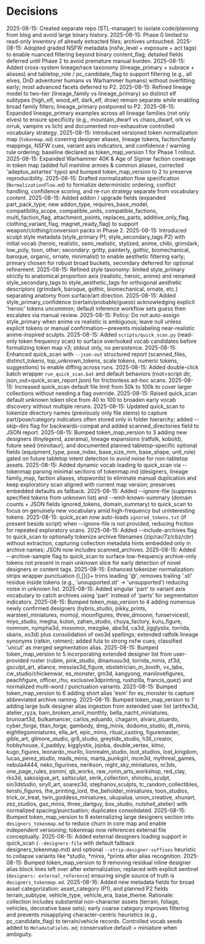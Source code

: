 # Decisions

2025-08-15: Created separate repo (STL-manager) to isolate code/planning from blog and avoid large binary history.
2025-08-15: Phase 0 limited to read-only inventory of already extracted files; archives untouched.
2025-08-15: Adopted graded NSFW metadata (nsfw_level + exposure + act tags) to enable nuanced filtering beyond binary content_flag; detailed fields deferred until Phase 2 to avoid premature manual burden.
2025-08-15: Added cross-system lineage/race taxonomy (lineage_primary + subrace + aliases) and tabletop_role / pc_candidate_flag to support filtering (e.g., all elves, DnD adventurer humans vs Warhammer humans) without overfitting early; most advanced facets deferred to P2.
2025-08-15: Refined lineage model to two-tier (lineage_family vs lineage_primary) so distinct elf subtypes (high_elf, wood_elf, dark_elf, drow) remain separate while enabling broad family filters; lineage_primary postponed to P2.
2025-08-15: Expanded lineage_primary examples across all lineage families (not only elves) to ensure specificity (e.g., mountain_dwarf vs chaos_dwarf, ork vs orruk, vampire vs lich) and documented non-exhaustive controlled vocabulary strategy.
2025-08-15: Introduced versioned token normalization map (`tokenmap.md`) covering designer aliases, lineage tokens, faction/family mappings, NSFW cues, variant axis indicators, and confidence / warning rule ordering; baseline declared as token_map_version 1 for Phase 1 rollout.
2025-08-15: Expanded Warhammer 40K & Age of Sigmar faction coverage in token map (added full mainline armies & common aliases, corrected 'adeptus_astartes' typo) and bumped token_map_version to 2 to preserve reproducibility.
2025-08-15: Drafted normalization flow specification (`NormalizationFlow.md`) to formalize deterministic ordering, conflict handling, confidence scoring, and re-run strategy separate from vocabulary content.
2025-08-15: Added addon / upgrade fields (expanded part_pack_type; new addon_type, requires_base_model, compatibility_scope, compatible_units, compatible_factions, multi_faction_flag, attachment_points, replaces_parts, additive_only_flag, clothing_variant_flag, magnet_ready_flag) to support weapon/clothing/conversion packs in Phase 2.
2025-08-15: Introduced sculpt style metadata (style_primary P1; style_secondary_tags P2) with initial vocab (heroic, realistic, semi_realistic, stylized, anime, chibi, grimdark, low_poly, toon, other; secondary: gritty, painterly, gothic, biomechanical, baroque, organic, ornate, minimalist) to enable aesthetic filtering early; primary chosen for robust broad buckets, secondary deferred for optional refinement.
2025-08-15: Refined style taxonomy: limited style_primary strictly to anatomical proportion axis (realistic, heroic, anime) and renamed style_secondary_tags to style_aesthetic_tags for orthogonal aesthetic descriptors (grimdark, baroque, gothic, biomechanical, ornate, etc.) separating anatomy from surface/art direction.
2025-08-15: Added style_primary_confidence (certain/probable/guess) acknowledging explicit 'heroic' tokens uncommon; default inference workflow sets guess then escalates via manual review.
2025-08-15: Policy: Do not auto-assign style_primary when anime vs realistic is ambiguous; leave null unless explicit tokens or manual confirmation—prevents mislabeling near-realistic anime-inspired sculpts.
2025-08-15: Added `scripts/quick_scan.py` (read-only token frequency scan) to surface overlooked vocab candidates before formalizing token map v3; stdout only, no persistence.
2025-08-15: Enhanced quick_scan with `--json-out` structured report (scanned_files, distinct_tokens, top_unknown_tokens, scale tokens, numeric tokens, suggestions) to enable diffing across runs.
2025-08-15: Added double-click batch wrapper `run_quick_scan.bat` and default behaviors (root=script dir, json_out=quick_scan_report.json) for frictionless ad-hoc scans.
2025-08-15: Increased quick_scan default file limit from 50k to 100k to cover larger collections without needing a flag override.
2025-08-15: Raised quick_scan default unknown token slice from 40 to 100 to broaden early vocab discovery without multiple reruns.
2025-08-15: Updated quick_scan to tokenize directory names (previously only file stems) to capture part/pose/category indicators often stored only in folder hierarchy; added --skip-dirs flag for backwards-compat and added scanned_directories field to JSON report.
2025-08-15: Bumped token_map_version to 3 adding new designers (tinylegend, azerama), lineage expansions (ratfolk, kobold), future seed (minotaur), and documented planned tabletop-specific optional fields (equipment_type, pose_index, base_size_mm, base_shape, unit_role) gated on future tabletop intent detection to avoid noise for non-tabletop assets.
2025-08-15: Added dynamic vocab loading to quick_scan via --tokenmap parsing minimal sections of tokenmap.md (designers, lineage family_map, faction aliases, stopwords) to eliminate manual duplication and keep exploratory scan aligned with current map version; preserves embedded defaults as fallback.
2025-08-15: Added --ignore-file (suppress specified tokens from unknown list) and --emit-known-summary (domain counts + JSON fields ignored_tokens, domain_summary) to quick_scan to focus on genuinely new vocabulary amid high-frequency but uninteresting tokens.
2025-08-15: quick_scan now auto-loads `ignored_tokens.txt` (if present beside script) when --ignore-file is not provided, reducing friction for repeated exploratory scans.
2025-08-15: Added --include-archives flag to quick_scan to optionally tokenize archive filenames (zip/rar/7z/cbz/cbr) without extraction, capturing collection metadata hints embedded only in archive names; JSON now includes scanned_archives.
2025-08-15: Added --archive-sample flag to quick_scan to surface low-frequency archive-only tokens not present in main unknown slice for early detection of novel designers or content tags.
2025-08-15: Enhanced tokenizer normalization: strips wrapper punctuation (),[]{}+ trims leading '@', removes trailing '.stl' residue inside tokens (e.g., 'unsupported.stl' -> 'unsupported') reducing noise in unknown list.
2025-08-15: Added singular 'part' to variant axis vocabulary to catch archives using 'part' instead of 'parts' for segmentation indicators.
2025-08-15: Bumped token_map_version to 4 adding numerous newly confirmed designers (hybris_studio, pikky_prints, warsteel_miniatures, momoji, moonfigures, three_dmoonn, funservicestl, miyo_studio, megha, kuton, zahen_studio, chuya_factory, kuru_figure, nomnom, nympha3d, moxomor, mezgike, abe3d, ca3d, jigglystix, torrida, skarix, xo3d) plus consolidation of oxo3d spellings; extended ratfolk lineage synonyms (ratkin, ratmen); added futa to strong nsfw cues; classified 'uncut' as merged segmentation alias.
2025-08-15: Bumped token_map_version to 5 incorporating extended designer list from user-provided roster (rubim, pink_studio, dinamuuu3d, torrida_minis, zf3d, gsculpt_art, aliance, messias3d_figure, obstetrician_m_booth, vx_labs, cw_studio/chickenwar, es_monster, gm3d, kangyong, manilovefigures, peachfigure, officer_rhu, exclusive3dprinting, rushzilla, francis_quez) and normalized multi-word / punctuation variants.
2025-08-15: Bumped token_map_version to 6 adding short alias 'esm' for es_monster to capture abbreviated archive naming.
2025-08-15: Bumped token_map_version to 7 adding large bulk designer alias ingestion from extended user list (artifex3d, atelier_ryza, bam_broken_anvil_monthly, bella_nacht_miniatures, brunoart3d, bulkamancer, carlos_eduardo, chagarin, alvaro_stuardo, cyber_forge, titan_forge, gambody, dmg_minis, dodomo_studio, dt_minis, eightlegsminiatures, ella_art, epic_minis, ritual_casting, figuremaster, gible_art, gilmore_studio, gr8_studio, greytide_studio, h3ll_creator, hobbyhouse, il_paddyy, kigglystix, jojoba, double_vertex, kitno, kugo_figures, leonardo_murilo, lionrealm_studio, loot_studios, lost_kingdom, lucas_perez_studio, mads_minis, marta_punkgirl, mcm3d, mythreal_games, nebula4444, neko_figurines, nerikson, night_sky_miniatures, nr3ds, one_page_rules, psmini, qb_works, raw_ronin_arts_workshop, red_clay, rks3d, sakosigue_art, saltsculpt, serik_collection, shinobu_sculpt, sin3dstudio, siryll_art, soarez3d, stephanov_sculpts, tc_random_collectibles, tenshi_figures, the_printing_lord, the_beholder_miniatures, toon_studios, trick_or_treat, twin_goddess_miniatures, ukupalua, union_creative, xhunart, zez_studios, gaz_minis, three_dartguy, box_studio, nutshell_atelier) with normalized spacing/punctuation; duplicates consolidated.
2025-08-15: Bumped token_map_version to 8 externalizing large designers section into `designers_tokenmap.md` to reduce churn in core map and enable independent versioning; tokenmap now references external file conceptually.
2025-08-15: Added external designers loading support in quick_scan (`--designers-file` with default fallback designers_tokenmap.md) and optional `--strip-designer-suffixes` heuristic to collapse variants like *studio, *minis, *prints after alias recognition.
2025-08-15: Bumped token_map_version to 9 removing residual inline designer alias block lines left over after externalization; replaced with explicit sentinel (`designers: external_reference`) ensuring single source of truth is `designers_tokenmap.md`.
2025-08-16: Added new metadata fields for broad asset categorization: asset_category (P1), and planned P2 fields terrain_subtype, vehicle_type, vehicle_era, base_theme. Rationale: collection includes substantial non-character assets (terrain, foliage, vehicles, decorative base sets); early coarse category improves filtering and prevents misapplying character-centric heuristics (e.g., pc_candidate_flag) to terrain/vehicle records. Controlled vocab seeds added to `MetadataFields.md`; conservative default = miniature when ambiguity.
